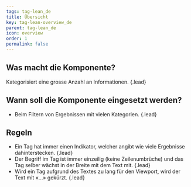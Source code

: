```yaml
---
tags: tag-lean_de
title: Übersicht
key: tag-lean-overview_de
parent: tag-lean_de
icon: overview
order: 1
permalink: false  
---
```


## Was macht die Komponente?
Kategorisiert eine grosse Anzahl an Informationen. {.lead}

## Wann soll die Komponente eingesetzt werden? 
* Beim Filtern von Ergebnissen mit vielen Kategorien. {.lead}

## Regeln
* Ein Tag hat immer einen Indikator, welcher angibt wie viele Ergebnisse dahinterstecken. {.lead}
* Der Begriff im Tag ist immer einzeilig (keine Zeilenumbrüche) und das Tag selber wächst in der Breite mit dem Text mit. {.lead}
* Wird ein Tag aufgrund des Textes zu lang für den Viewport, wird der Text mit «...» gekürzt. {.lead}